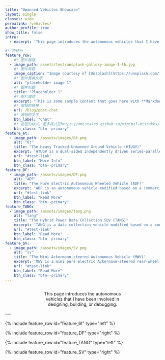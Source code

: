 ```yaml
---
title: "Umanned Vehicles Showcase"
layout: single
classes: wide
permalink: /vehicles/
author_profile: true
show_title: false
intro: 
  - excerpt: 'This page introduces the autonomous vehicles that I have been involved in designing, building, or debugging.'

#* 特征行
feature_row:
    #* 图片路径
  - image_path: assets/test/unsplash-gallery-image-1-th.jpg
    #* 图片标题
    image_caption: "Image courtesy of [Unsplash](https://unsplash.com/)"
    #* 图片替换文字
    alt: "placeholder image 1"
    #* 图片标题
    title: "Placeholder 1"
    #* 图片描述
    excerpt: "This is some sample content that goes here with **Markdown** formatting."
    #* 按钮的链接
    url: /blog/post-chat
    #* 按钮的文字
    btn_label: "Chat"
    #* 按钮的样式，更多样式见https://mmistakes.github.io/minimal-mistakes/docs/utility-classes/#buttons
    btn_class: "btn--primary"
feature_6t:
  - image_path: /assets/images/6t.png
    alt: "6t"
    title: "The Heavy Tracked Unmanned Ground Vehicle (HTUGV)"
    excerpt: 'HTUGV is a dual-sided independently driven series-parallel hybrid tracked platform. It has the capability for autonomous driving and remote control in unstructured environments.'
    url: "#test-link"
    btn_label: "More Info"
    btn_class: "btn--primary"
feature_DF:
  - image_path: /assets/images/DF.png
    alt: "ADF"
    title: "The Pure Electric Autonomous Wheeled Vehicle (ADF)"
    excerpt: 'ADF is an autonomous vehicle modified based on a commercially available electric vehicle. It is capable of autonomous navigation in both structured and unstructured scenarios.'
    url: "#test-link"
    btn_label: "Read More"
    btn_class: "btn--primary"
feature_TANG:
  - image_path: /assets/images/Tang.png
    alt: "tang"
    title: "The Hybrid Power Data Collection SUV (TANG)"
    excerpt: 'TANG is a data collection vehicle modified based on a commercially available SUV. It is capable of performing data collection tasks in both structured and unstructured scenarios.'
    url: "#test-link"
    btn_label: "Read More"
    btn_class: "btn--primary"
feature_SV:
  - image_path: /assets/images/SV.png
    alt: "sv"
    title: "The Mini Ackermann-steered Autonomous Vehicle (MWV)"
    excerpt: 'MWV is a mini pure electric Ackermann-steered rear-wheel-drive autonomous wheeled vehicle. It is utilized for performance testing of autonomous algorithms.'
    url: "#test-link"
    btn_label: "Read More"
    btn_class: "btn--primary"
---
```


<!-- *添加特征行 -->
<!-- id：特征行的名称 -->
<!-- type：特征行的排版，“left”, “center”, “right -->

<!-- *如果特征行可以只有文字描述 -->
<head>
    <meta charset="UTF-8">
    <meta name="viewport" content="width=device-width, initial-scale=1.0">
    <style>
        .container {
            display: inline-block; /* 让容器只占用实际内容的宽度 */
            text-align: center; /* 内容左对齐 */
            margin: 0 100px; /* 左右设置间隙 */
        }
    </style>
    <title>Centered Text with Margin</title>
</head>

  <div class="container">
      <p>This page introduces the autonomous vehicles that I have been involved in designing, building, or debugging.</p>
  </div>
---

{% include feature_row id="feature_6t" type="left" %}

{% include feature_row id="feature_DF" type="right" %}

{% include feature_row id="feature_TANG" type="left" %}

{% include feature_row id="feature_SV" type="right" %}